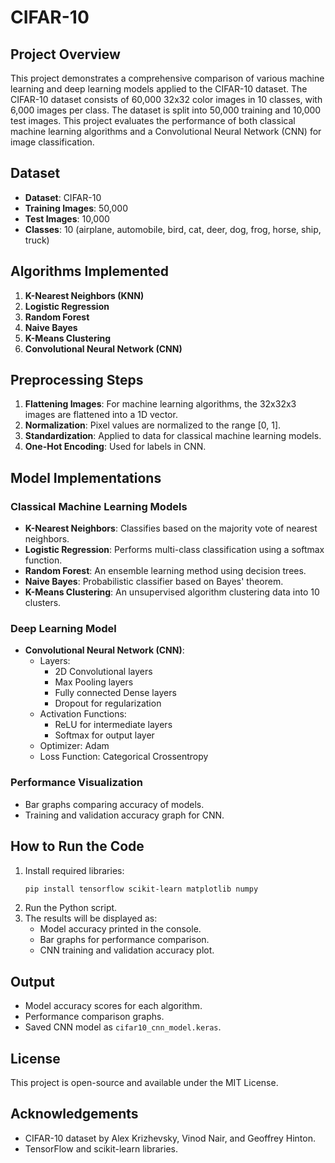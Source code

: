 # CIFAR-10

## Project Overview
This project demonstrates a comprehensive comparison of various machine learning and deep learning models applied to the CIFAR-10 dataset. The CIFAR-10 dataset consists of 60,000 32x32 color images in 10 classes, with 6,000 images per class. The dataset is split into 50,000 training and 10,000 test images. This project evaluates the performance of both classical machine learning algorithms and a Convolutional Neural Network (CNN) for image classification.

## Dataset
- **Dataset**: CIFAR-10
- **Training Images**: 50,000
- **Test Images**: 10,000
- **Classes**: 10 (airplane, automobile, bird, cat, deer, dog, frog, horse, ship, truck)

## Algorithms Implemented
1. **K-Nearest Neighbors (KNN)**
2. **Logistic Regression**
3. **Random Forest**
4. **Naive Bayes**
5. **K-Means Clustering**
6. **Convolutional Neural Network (CNN)**

## Preprocessing Steps
1. **Flattening Images**: For machine learning algorithms, the 32x32x3 images are flattened into a 1D vector.
2. **Normalization**: Pixel values are normalized to the range [0, 1].
3. **Standardization**: Applied to data for classical machine learning models.
4. **One-Hot Encoding**: Used for labels in CNN.

## Model Implementations
### Classical Machine Learning Models
- **K-Nearest Neighbors**: Classifies based on the majority vote of nearest neighbors.
- **Logistic Regression**: Performs multi-class classification using a softmax function.
- **Random Forest**: An ensemble learning method using decision trees.
- **Naive Bayes**: Probabilistic classifier based on Bayes' theorem.
- **K-Means Clustering**: An unsupervised algorithm clustering data into 10 clusters.

### Deep Learning Model
- **Convolutional Neural Network (CNN)**:
  - Layers:
    - 2D Convolutional layers
    - Max Pooling layers
    - Fully connected Dense layers
    - Dropout for regularization
  - Activation Functions:
    - ReLU for intermediate layers
    - Softmax for output layer
  - Optimizer: Adam
  - Loss Function: Categorical Crossentropy


### Performance Visualization
- Bar graphs comparing accuracy of models.
- Training and validation accuracy graph for CNN.

## How to Run the Code
1. Install required libraries:
   ```bash
   pip install tensorflow scikit-learn matplotlib numpy
   ```
2. Run the Python script.
3. The results will be displayed as:
   - Model accuracy printed in the console.
   - Bar graphs for performance comparison.
   - CNN training and validation accuracy plot.

## Output
- Model accuracy scores for each algorithm.
- Performance comparison graphs.
- Saved CNN model as `cifar10_cnn_model.keras`.


## License
This project is open-source and available under the MIT License.

## Acknowledgements
- CIFAR-10 dataset by Alex Krizhevsky, Vinod Nair, and Geoffrey Hinton.
- TensorFlow and scikit-learn libraries.
